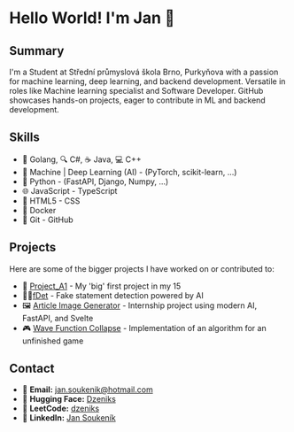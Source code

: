 # Hello World! I'm Jan 👋

## Summary
I'm a Student at Střední průmyslová škola Brno, Purkyňova with a passion for machine learning, deep learning, and backend development. Versatile in roles like Machine learning specialist and Software Developer. GitHub showcases hands-on projects, eager to contribute in ML and backend development.

## Skills
- 🚀 Golang, 🔍 C#, ☕ Java, 💻 C++
- 🤖 Machine | Deep Learning (AI) - (PyTorch, scikit-learn, ...)
- 🐍 Python - (FastAPI, Django, Numpy, ...)
- 🌐 JavaScript - TypeScript
- 🎨 HTML5 - CSS
- 🐳 Docker
- 🐙 Git - GitHub

## Projects
Here are some of the bigger projects I have worked on or contributed to:

- 🚀 [Project_A1](https://github.com/Dzeniks/Project_A1) - My 'big' first project in my 15 
- 🕵️‍♂️[fDet](https://github.com/ByteSpiritGit/fdet) - Fake statement detection powered by AI 
- 🖼️ [Article Image Generator](https://github.com/aicheck-tech/article-image-generator) - Internship project using modern AI, FastAPI, and Svelte 
- 🎮 [Wave Function Collapse](https://github.com/Dzeniks/wave-function-collapse) - Implementation of an algorithm for an unfinished game 

## Contact

- 📧 **Email:** jan.soukenik@hotmail.com
- 🤗 **Hugging Face:** [Dzeniks](https://huggingface.co/Dzeniks)
- 🔐 **LeetCode:** [dzeniks](https://leetcode.com/dzeniks/)
- 💼 **LinkedIn:** [Jan Soukeník](https://www.linkedin.com/in/jan-soukenik/)